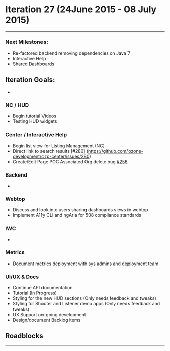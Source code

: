 # Iteration 27 (24June 2015 - 08 July 2015)

*** 
### Next Milestones:
* Re-factored backend removing dependencies on Java 7
* Interactive Help
* Shared Dashboards


## Iteration Goals:
* 

### NC / HUD
* Begin tutorial Videos
* Testing HUD widgets

### Center / Interactive Help
* Begin list view for Listing Management (NC) 
* Direct link to search results [#280] (https://github.com/ozone-development/ozp-center/issues/280)
* Create/Edit Page POC Associated Org delete bug [#256](https://github.com/ozone-development/ozp-center/issues/256)

### Backend
*

### Webtop
* Discuss and look into users sharing dashboards views in webtop
* Implement A11y CLI and ngAria for 508 compliance standards  

### IWC
* 

### Metrics
* Document metrics deployment with sys admins and deployment team

### UI/UX & Docs
* Continue API documentation
* Tutorial (In Progress)
* Styling for the new HUD sections (Only needs feedback and tweaks)
* Styling for Shouter and Listener demo apps (Only needs feedback and tweaks)
* UX Support on-going development
* Design/document Backlog items

## Roadblocks

***